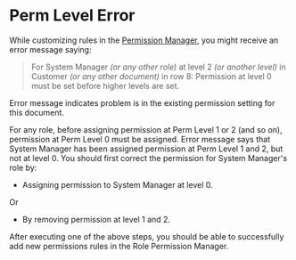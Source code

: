 
# Perm Level Error


While customizing rules in the [Permission Manager](/docs/en/setting-up/users-and-permissions/role-based-permissions), you might receive an error message saying:



> 
> For System Manager *(or any other role)* at level 2 *(or another level)* in Customer *(or any other document)* in row 8: Permission at level 0 must be set before higher levels are set.
> 
> 
> 


Error message indicates problem is in the existing permission setting for this document.


For any role, before assigning permission at Perm Level 1 or 2 (and so on), permission at Perm Level 0 must be assigned. Error message says that System Manager has been assigned permission at Perm Level 1 and 2, but not at level 0. You should first correct the permission for System Manager's role by:


* Assigning permission to System Manager at level 0.


Or
* By removing permission at level 1 and 2.


After executing one of the above steps, you should be able to successfully add new permissions rules in the Role Permission Manager.



